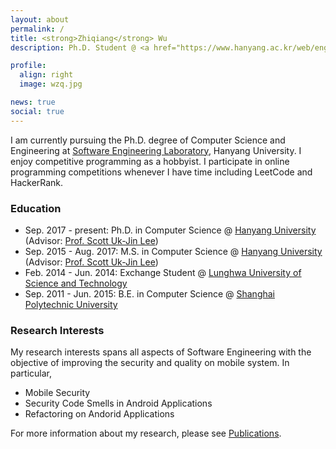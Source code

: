 ```yaml
---
layout: about
permalink: /
title: <strong>Zhiqiang</strong> Wu
description: Ph.D. Student @ <a href="https://www.hanyang.ac.kr/web/eng">Hanyang University</a>

profile:
  align: right
  image: wzq.jpg

news: true
social: true
---
```

I am currently pursuing the Ph.D. degree of Computer Science and Engineering at [Software Engineering Laboratory](https://selab.hanyang.ac.kr/), Hanyang University. I enjoy competitive programming as a hobbyist. I participate in online programming competitions whenever I have time including LeetCode and HackerRank.

### Education
* Sep. 2017 - present: Ph.D. in Computer Science @ <a href="http://www.hanyang.ac.kr/web/eng">Hanyang University</a> (Advisor: <a href="https://selab.hanyang.ac.kr/members/">Prof. Scott Uk-Jin Lee</a>)
* Sep. 2015 - Aug. 2017: M.S. in Computer Science @ <a href="http://www.hanyang.ac.kr/web/eng">Hanyang University</a> (Advisor: <a href="https://selab.hanyang.ac.kr/members/">Prof. Scott Uk-Jin Lee</a>)
* Feb. 2014 - Jun. 2014: Exchange Student @ <a href="https://english.lhu.edu.tw/">Lunghwa University of Science and Technology</a>
* Sep. 2011 - Jun. 2015: B.E. in Computer Science @ <a href="http://en.sspu.edu.cn/">Shanghai Polytechnic University</a>

### Research Interests
My research interests spans all aspects of Software Engineering with the objective of improving the security and quality on mobile system. In particular,
* Mobile Security
* Security Code Smells in Android Applications
* Refactoring on Andorid Applications

For more information about my research, please see [Publications](/wzq/publications/).


